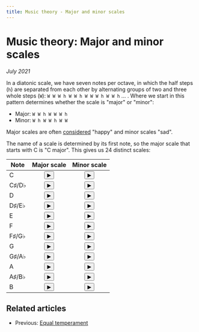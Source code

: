 ```yaml
---
title: Music theory - Major and minor scales
---
```

<script src="Sound.js"></script>

# Music theory: Major and minor scales

*July 2021*

<script>var d = 587.3295;</script>

In a diatonic scale, we have seven notes per octave, in which the half steps (`h`) are separated from each other by alternating groups of two and three whole steps (`W`): `W W W h W W h W W W h W W h` ... . Where we start in this pattern determines whether the scale is "major" or "minor":

* Major: `W W h W W W h`
* Minor: `W h W W h W W`

Major scales are often [considered](https://www.reddit.com/r/musictheory/comments/9wf9me/why_are_minor_keys_sad_and_major_keys_happy/) "happy" and minor scales "sad".

The name of a scale is determined by its first note, so the major scale that starts with C is "C major". This gives us 24 distinct scales:

| Note             | Major scale | Minor scale |
| ---------------- | :---------: | :---------: |
| C                | <button onclick="playMajorScale(note.C)">&#9654;</button> | <button onclick="playMinorScale(note.C)">&#9654;</button> |
| C&sharp;/D&flat; | <button onclick="playMajorScale(note.Csharp)">&#9654;</button> | <button onclick="playMinorScale(note.Csharp)">&#9654;</button> |
| D                | <button onclick="playMajorScale(note.D)">&#9654;</button> | <button onclick="playMinorScale(note.D)">&#9654;</button> |
| D&sharp;/E&flat; | <button onclick="playMajorScale(note.Dsharp)">&#9654;</button> | <button onclick="playMinorScale(note.Dsharp)">&#9654;</button> |
| E                | <button onclick="playMajorScale(note.E)">&#9654;</button> | <button onclick="playMinorScale(note.E)">&#9654;</button> |
| F                | <button onclick="playMajorScale(note.F)">&#9654;</button> | <button onclick="playMinorScale(note.F)">&#9654;</button> |
| F&sharp;/G&flat; | <button onclick="playMajorScale(note.Fsharp)">&#9654;</button> | <button onclick="playMinorScale(note.Fsharp)">&#9654;</button> |
| G                | <button onclick="playMajorScale(note.G)">&#9654;</button> | <button onclick="playMinorScale(note.G)">&#9654;</button> |
| G&sharp;/A&flat; | <button onclick="playMajorScale(note.Gsharp)">&#9654;</button> | <button onclick="playMinorScale(note.Gsharp)">&#9654;</button> |
| A                | <button onclick="playMajorScale(note.A)">&#9654;</button> | <button onclick="playMinorScale(note.A)">&#9654;</button> |
| A&sharp;/B&flat; | <button onclick="playMajorScale(note.Asharp)">&#9654;</button> | <button onclick="playMinorScale(note.Asharp)">&#9654;</button> |
| B                | <button onclick="playMajorScale(note.B)">&#9654;</button> | <button onclick="playMinorScale(note.B)">&#9654;</button> |

## Related articles

* Previous: [Equal temperament](05-EqualTemperament.html)
